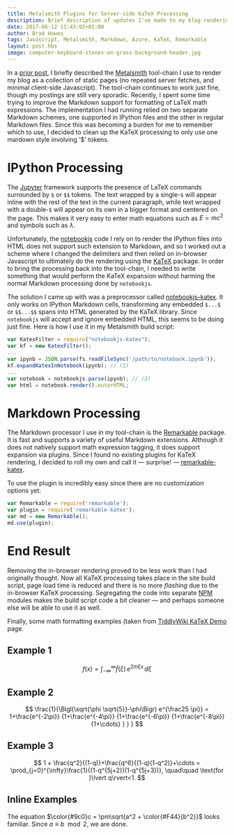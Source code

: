 ```yaml
--- 
title: Metalsmith Plugins for Server-side KaTeX Processing
description: Brief description of updates I've made to my blog rendering toolchain to remove in-browser KaTeX processing
date: 2017-06-12 11:43:02+01:00
author: Brad Howes
tags: Javascript, Metalsmith, Markdown, Azure, KaTeX, Remarkable
layout: post.hbs
image: computer-keyboard-stones-on-grass-background-header.jpg
---
```


In a [prior post](/metalsmith), I briefly described the [Metalsmith](http://metalsmith.io) tool-chain I use
to render my blog as a collection of static pages (no repeated server fetches, and minimal client-side
Javascript). The tool-chain continues to work just fine, though my postings are still very sporadic. Recently, I
spent some time trying to improve the Markdown support for formatting of LaTeX math expressions. The
implementation I had running relied on two separate Markdown schemes, one supported in IPython files and the other
in regular Markdown files. Since this was becoming a burden for me to remember which to use, I decided to clean
up the KaTeX processing to only use one mardown style involving '$' tokens.

# IPython Processing

The [Jupyter](http://ipython.readthedocs.io/en/stable/index.html) framework supports the presence of LaTeX
commands surrounded by `$` or `$$` tokens. The text wrapped by a single-`$` will appear inline with the rest of
the text in the current paragraph, while text wrapped with a double-`$` will appear on its own in a bigger format
and centered on the page. This makes it very easy to enter math equations such as $E = mc^2$ and symbols
such as $\lambda$.

Unfortunately, the [notebookjs](https://github.com/jsvine/notebookjs) code I rely on to render the IPython files
into HTML does not support such extension to Markdown, and so I worked out a scheme where I changed the
delimiters and then relied on in-browser Javascript to ultimately do the rendering using the
[KaTeX](https://github.com/Khan/KaTeX) package. In order to bring the processing back into the tool-chain, I
needed to write something that would perform the KaTeX expansion without harming the normal Markdown processing
done by `notebookjs`.

The solution I came up with was a preprocessor called
[notebookjs-katex](https://github.com/bradhowes/notebookjs-katex). It only works on IPython Markdown cells,
transforming any embedded `$...$` or `$$...$$` spans into HTML generated by the KaTeX library. Since
`notebookjs` will accept and ignore embedded HTML, this seems to be doing just fine. Here is how I use it in my
Metalsmith build script:

```javascript
var KatexFilter = require("notebookjs-katex");
var kf = new KatexFilter();
...
var ipynb = JSON.parse(fs.readFileSync('/path/to/notebook.ipynb'));
kf.expandKatexInNotebook(ipynb); // (1)
...
var notebook = notebookjs.parse(ipynb); // (2)
var html = notebook.render().outerHTML;
```

# Markdown Processing

The Markdown processor I use in my tool-chain is the [Remarkable](https://github.com/jonschlinkert/remarkable)
package. It is fast and supports a variety of useful Markdown extensions. Although it does not natively support
math expression tagging, it does support expansion via plugins. Since I found no existing plugins for KaTeX
rendering, I decided to roll my own and call it — surprise! —
[remarkable-katex](https://github.com/bradhowes/remarkable-katex).

To use the plugin is incredibly easy since there are no customization options yet:

```javascript
var Remarkable = require('remarkable');
var plugin = require('remarkable-katex');
var md = new Remarkable();
md.use(plugin);
```

# End Result

Removing the in-browser rendering proved to be less work than I had originally thought. Now all KaTeX processing
takes place in the site build script, page load time is reduced and there is no more *flashing* due to the
in-browser KaTeX processing. Segregating the code into separate [NPM](https://www.npmjs.com) modules makes the
build script code a bit cleaner — and perhaps someone else will be able to use it as well.

Finally, some math formatting examples (taken from
[TiddlyWiki KaTeX Demo](http://tiddlywiki.com/plugins/tiddlywiki/katex/) page.

## Example 1

$$
f(x) = \int_{-\infty}^\infty
\hat f(\xi)\,e^{2 \pi i \xi x}
\,d\xi
$$

## Example 2

$$
\frac{1}{\Bigl(\sqrt{\phi \sqrt{5}}-\phi\Bigr) e^{\frac25 \pi}} = 1+\frac{e^{-2\pi}} {1+\frac{e^{-4\pi}} {1+\frac{e^{-6\pi}} {1+\frac{e^{-8\pi}} {1+\cdots} } } }
$$

## Example 3

$$
1 +  \frac{q^2}{(1-q)}+\frac{q^6}{(1-q)(1-q^2)}+\cdots = \prod_{j=0}^{\infty}\frac{1}{(1-q^{5j+2})(1-q^{5j+3})}, \quad\quad \text{for }\lvert q\rvert<1.
$$

## Inline Examples

The equation $\color{#9c0}c = \pm\sqrt{a^2 + \color{#F44}{b^2}}$ looks familiar. Since $a\equiv b \mod{2}$, we are done.
